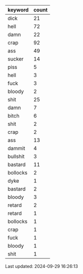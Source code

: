 | keyword | count|
| --- | --- |
| dick | 21 |
| hell | 72 |
| damn | 22 |
| crap | 92 |
| ass | 49 |
| sucker | 14 |
| piss | 5 |
| hell | 3 |
| fuck | 3 |
| bloody | 2 |
| shit | 25 |
| damn | 7 |
| bitch | 6 |
| shit | 2 |
| crap | 2 |
| ass | 13 |
| dammit | 4 |
| bullshit | 3 |
| bastard | 11 |
| bollocks | 2 |
| dyke | 1 |
| bastard | 2 |
| bloody | 3 |
| retard | 2 |
| retard | 1 |
| bollocks | 1 |
| crap | 1 |
| fuck | 1 |
| bloody | 1 |
| shit | 1 |


Last updated: 2024-09-29 16:26:13